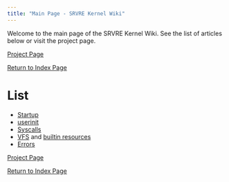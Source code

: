 ```yaml
---
title: "Main Page - SRVRE Kernel Wiki"
---
```


Welcome to the main page of the SRVRE Kernel Wiki.
See the list of articles below or visit the project page.

[Project Page](/md/srvre/kernel.md)

[Return to Index Page](/md/index.md)

List
====

* [Startup](/md/srvre/kernel/wiki/startup.md)
* [userinit](/md/srvre/kernel/wiki/userinit.md)
* [Syscalls](/md/srvre/kernel/wiki/syscalls.md)
* [VFS](/md/srvre/kernel/wiki/vfs.md) and [builtin resources](/md/srvre/kernel/wiki/vfs.md#builtin-resources)
* [Errors](/md/srvre/kernel/wiki/errors.md)

[Project Page](/md/srvre/kernel.md)

[Return to Index Page](/md/index.md)
